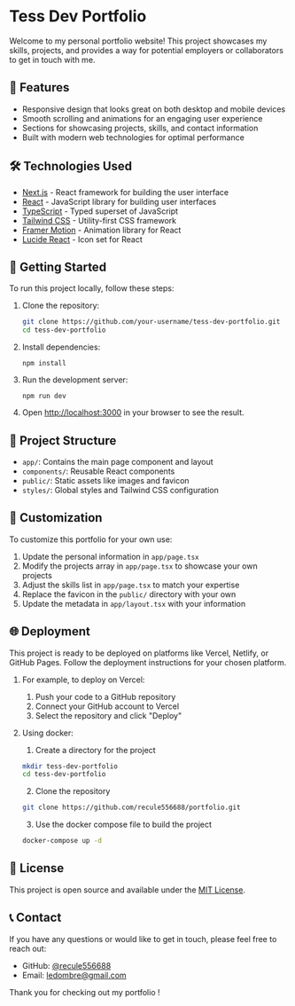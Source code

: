 # Tess Dev Portfolio

Welcome to my personal portfolio website! This project showcases my skills, projects, and provides a way for potential employers or collaborators to get in touch with me.

## 🌟 Features

- Responsive design that looks great on both desktop and mobile devices
- Smooth scrolling and animations for an engaging user experience
- Sections for showcasing projects, skills, and contact information
- Built with modern web technologies for optimal performance

## 🛠️ Technologies Used

- [Next.js](https://nextjs.org/) - React framework for building the user interface
- [React](https://reactjs.org/) - JavaScript library for building user interfaces
- [TypeScript](https://www.typescriptlang.org/) - Typed superset of JavaScript
- [Tailwind CSS](https://tailwindcss.com/) - Utility-first CSS framework
- [Framer Motion](https://www.framer.com/motion/) - Animation library for React
- [Lucide React](https://lucide.dev/) - Icon set for React

## 🚀 Getting Started

To run this project locally, follow these steps:

1. Clone the repository:

   ```bash
   git clone https://github.com/your-username/tess-dev-portfolio.git
   cd tess-dev-portfolio
   ```

2. Install dependencies:

   ```npm
   npm install
   ```

3. Run the development server:

   ```npm
   npm run dev
   ```

4. Open [http://localhost:3000](http://localhost:3000) in your browser to see the result.

## 📁 Project Structure

- `app/`: Contains the main page component and layout
- `components/`: Reusable React components
- `public/`: Static assets like images and favicon
- `styles/`: Global styles and Tailwind CSS configuration

## 🔧 Customization

To customize this portfolio for your own use:

1. Update the personal information in `app/page.tsx`
2. Modify the projects array in `app/page.tsx` to showcase your own projects
3. Adjust the skills list in `app/page.tsx` to match your expertise
4. Replace the favicon in the `public/` directory with your own
5. Update the metadata in `app/layout.tsx` with your information

## 🌐 Deployment

This project is ready to be deployed on platforms like Vercel, Netlify, or GitHub Pages. Follow the deployment instructions for your chosen platform.

1. For example, to deploy on Vercel:

    1. Push your code to a GitHub repository
    2. Connect your GitHub account to Vercel
    3. Select the repository and click "Deploy"

2. Using docker:

    1. Create a directory for the project

    ```bash
    mkdir tess-dev-portfolio
    cd tess-dev-portfolio
    ```

    2. Clone the repository

    ```bash
    git clone https://github.com/recule556688/portfolio.git
    ```

    3. Use the docker compose file to build the project

    ```bash
    docker-compose up -d
    ```

## 📄 License

This project is open source and available under the [MIT License](LICENSE).

## 📞 Contact

If you have any questions or would like to get in touch, please feel free to reach out:

- GitHub: [@recule556688](https://github.com/recule556688)
- Email: <ledombre@gmail.com>

Thank you for checking out my portfolio !
